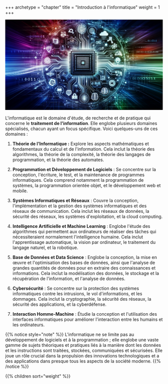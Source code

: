 +++
archetype = "chapter"
title = "Introduction à l'informatique"
weight = 1
+++

![image abstraite représentant l'informatique](informatique.png)

L'informatique est le domaine d'étude, de recherche et de pratique qui concerne le **traitement de l'information**. Elle englobe plusieurs domaines spécialisés, chacun ayant un focus spécifique. Voici quelques-uns de ces domaines :

1. **Théorie de l'Informatique :** Explore les aspects mathématiques et fondamentaux du calcul et de l'information. Cela inclut la théorie des algorithmes, la théorie de la complexité, la théorie des langages de programmation, et la théorie des automates.

2. **Programmation et Développement de Logiciels** : Se concentre sur la conception, l'écriture, le test, et la maintenance de programmes informatiques. Cela comprend notamment la programmation de systèmes, la programmation orientée objet, et le développement web et mobile.

3. **Systèmes Informatiques et Réseaux** : Couvre la conception, l'implémentation et la gestion des systèmes informatiques et des réseaux de communication. Cela inclut les réseaux de données, la sécurité des réseaux, les systèmes d'exploitation, et la cloud computing.

4. **Intelligence Artificielle et Machine Learning** : Englobe l'étude des algorithmes qui permettent aux ordinateurs de réaliser des tâches qui nécessiteraient normalement l'intelligence humaine. Cela inclut l'apprentissage automatique, la vision par ordinateur, le traitement du langage naturel, et la robotique.

5. **Base de Données et Data Science** : Englobe la conception, la mise en œuvre et l'optimisation des bases de données, ainsi que l'analyse de grandes quantités de données pour en extraire des connaissances et informations. Cela inclut la modélisation des données, le stockage et la récupération de l'information, et l'analyse de données.

6. **Cybersécurité** : Se concentre sur la protection des systèmes informatiques contre les intrusions, le vol d'informations, et les dommages. Cela inclut la cryptographie, la sécurité des réseaux, la sécurité des applications, et la cyberdéfense.

8. **Interaction Homme-Machine** : Étudie la conception et l'utilisation des interfaces informatiques pour améliorer l'interaction entre les humains et les ordinateurs.

{{% notice style="note" %}}
L'informatique ne se limite pas au développement de logiciels et à la programmation ; elle englobe une vaste gamme de sujets théoriques et pratiques liés à la manière dont les données et les instructions sont traitées, stockées, communiquées et sécurisées. Elle joue un rôle crucial dans la propulsion des innovations technologiques et a des applications dans presque tous les aspects de la société moderne.
{{% /notice %}}

{{% children sort="weight" %}}
